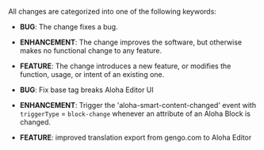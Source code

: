 All changes are categorized into one of the following keywords:

- **BUG**: The change fixes a bug.
- **ENHANCEMENT**: The change improves the software, but otherwise makes no
                   functional change to any feature.
- **FEATURE**: The change introduces a new feature, or modifies the function,
               usage, or intent of an existing one.

- **BUG**: Fix base tag breaks Aloha Editor UI
- **ENHANCEMENT**: Trigger the 'aloha-smart-content-changed' event with `triggerType` = `block-change` whenever an attribute of an Aloha Block is changed.
- **FEATURE**: improved translation export from gengo.com to Aloha Editor